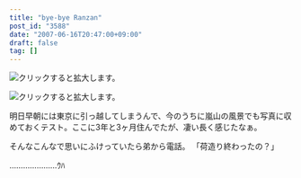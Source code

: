 ```yaml
---
title: "bye-bye Ranzan"
post_id: "3588"
date: "2007-06-16T20:47:00+09:00"
draft: false
tag: []
---
```



![クリックすると拡大します。](https://danmaq.com/image/mixi/2007/467856360_113_s.jpg)

![クリックすると拡大します。](https://danmaq.com/image/mixi/2007/467856360_97_s.jpg)

明日早朝には東京に引っ越してしまうんで、今のうちに嵐山の風景でも写真に収めておくテスト。ここに3年と3ヶ月住んでたが、凄い長く感じたなぁ。

そんなこんなで思いにふけっていたら弟から電話。
「荷造り終わったの？」

…………………ｳﾊ
